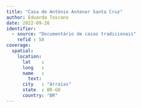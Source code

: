 ```yaml
---
title: "Casa de Antônio Antenor Santa Cruz"
author: Eduarda Toscano
date: 2022-09-26
identifier:
  - source: "Documentário de casas tradicionais"
    refid : 58
coverage:
  spatial:
    location:
      lat    :
      long   :
      name   :
        text:
      city   : "Arraias"
      state  : BR-GO
      country: "BR"
---
```


